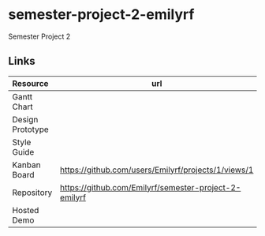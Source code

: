 # semester-project-2-emilyrf
Semester Project 2

## Links

| Resource         | url                                                                                                          |
| :--------------- | ------------------------------------------------------------------------------------------------------------ |
| Gantt Chart      |                                                      |
| Design Prototype |         |
| Style Guide      | |
| Kanban Board     |      https://github.com/users/Emilyrf/projects/1/views/1                                         |
| Repository       |https://github.com/Emilyrf/semester-project-2-emilyrf                                             |
| Hosted Demo      |                                                                        |
